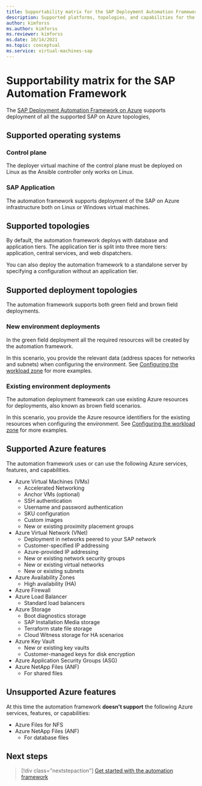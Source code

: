 ```yaml
---
title: Supportability matrix for the SAP Deployment Automation Framework
description: Supported platforms, topologies, and capabilities for the SAP Deployment Automation Framework on Azure.
author: kimforss
ms.author: kimforss
ms.reviewer: kimforss
ms.date: 10/14/2021
ms.topic: conceptual
ms.service: virtual-machines-sap
---
```


# Supportability matrix for the SAP Automation Framework

The [SAP Deployment Automation Framework on Azure](automation-deployment-framework.md) supports deployment of all the supported SAP on Azure topologies,

## Supported operating systems

### Control plane

The deployer virtual machine of the control plane must be deployed on Linux as the Ansible controller only works on Linux.

### SAP Application

The automation framework supports deployment of the SAP on Azure infrastructure both on Linux or Windows virtual machines. 

## Supported topologies

By default, the automation framework deploys with database and application tiers. The application tier is split into three more tiers: application, central services, and web dispatchers. 

You can also deploy the automation framework to a standalone server by specifying a configuration without an application tier.

## Supported deployment topologies

The automation framework supports both green field and brown field deployments. 

### New environment deployments
In the green field deployment all the required resources will be created by the automation framework.

In this scenario, you provide the relevant data (address spaces for networks and subnets) when configuring the environment. See [Configuring the workload zone](automation-configure-workload-zone.md) for more examples.

### Existing environment deployments
The automation deployment framework can use existing Azure resources for deployments, also known as brown field scenarios.

In this scenario, you provide the Azure resource identifiers for the existing resources when configuring the environment. See [Configuring the workload zone](automation-configure-workload-zone.md) for more examples.

## Supported Azure features

The automation framework uses or can use the following Azure services, features, and capabilities.

- Azure Virtual Machines (VMs)
    - Accelerated Networking
    - Anchor VMs (optional)
    - SSH authentication
    - Username and password authentication
    - SKU configuration
    - Custom images
    - New or existing proximity placement groups
- Azure Virtual Network (VNet)
    - Deployment in networks peered to your SAP network
    - Customer-specified IP addressing
    - Azure-provided IP addressing
    - New or existing network security groups
    - New or existing virtual networks
    - New or existing subnets
- Azure Availability Zones
    - High availability (HA)
- Azure Firewall
- Azure Load Balancer
    - Standard load balancers
- Azure Storage
    - Boot diagnostics storage
    - SAP Installation Media storage
    - Terraform state file storage
    - Cloud Witness storage for HA scenarios
- Azure Key Vault
    - New or existing key vaults
    - Customer-managed keys for disk encryption
- Azure Application Security Groups (ASG)
- Azure NetApp Files (ANF)
    - For shared files

## Unsupported Azure features

At this time the automation framework **doesn't support** the following Azure services, features, or capabilities:

- Azure Files for NFS
- Azure NetApp Files (ANF)
    - For database files

## Next steps


> [!div class="nextstepaction"]
> [Get started with the automation framework](automation-get-started.md)
